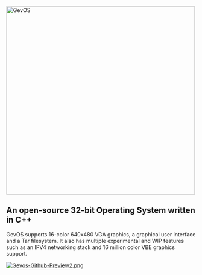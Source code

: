 <img src="https://i.postimg.cc/HsbhPwpN/logogev.png" alt="GevOS" width="500">

## An open-source 32-bit Operating System written in C++
GevOS supports 16-color 640x480 VGA graphics, a graphical user interface and a Tar filesystem.
It also has multiple experimental and WIP features such as an IPV4 networking stack and 16 million color VBE graphics support.

[![Gevos-Github-Preview2.png](https://i.postimg.cc/44BRTXzB/Gevos-Github-Preview2.png)](https://postimg.cc/w3yGX84m)
